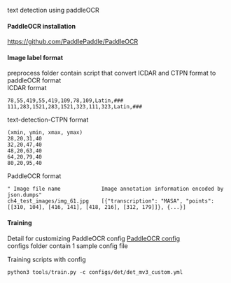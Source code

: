 text detection using paddleOCR

#### PaddleOCR installation
https://github.com/PaddlePaddle/PaddleOCR

#### Image label format

preprocess folder contain script that convert ICDAR and CTPN format to paddleOCR format
<br>
ICDAR format
```
78,55,419,55,419,109,78,109,Latin,###
111,283,1521,283,1521,323,111,323,Latin,###
```
text-detection-CTPN format
```
(xmin, ymin, xmax, ymax)
28,20,31,40
32,20,47,40
48,20,63,40
64,20,79,40
80,20,95,40
```
PaddleOCR format

```
" Image file name             Image annotation information encoded by json.dumps"
ch4_test_images/img_61.jpg    [{"transcription": "MASA", "points": [[310, 104], [416, 141], [418, 216], [312, 179]]}, {...}]
```

#### Training

Detail for customizing PaddleOCR config [PaddleOCR config](https://github.com/PaddlePaddle/PaddleOCR/blob/release/2.4/doc/doc_en/config_en.md)
<br>
configs folder contain 1 sample config file


Training scripts with config
```
python3 tools/train.py -c configs/det/det_mv3_custom.yml
```
